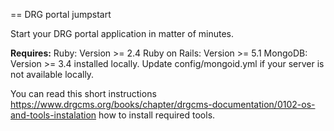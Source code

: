 == DRG portal jumpstart

Start your DRG portal application in matter of minutes.

<b>Requires:</b>
Ruby: Version >= 2.4 
Ruby on Rails:  Version >= 5.1
MongoDB: Version >= 3.4 installed locally. Update config/mongoid.yml if your server is not available locally.

You can read this short instructions https://www.drgcms.org/books/chapter/drgcms-documentation/0102-os-and-tools-instalation 
how to install required tools.
